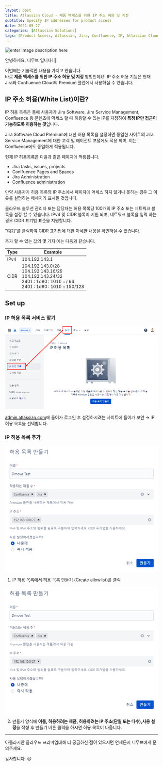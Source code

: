 ```yaml
---
layout: post
title: Atlassian Cloud - 제품 액세스를 위한 IP 주소 허용 및 지정
subtitle: Specify IP addresses for product access
date: 2021-05-27
categories: [Atlassian Solutions]
tags: [Product Access, Atlassian, Jira, Confluence, IP, Atlassian Cloud, Whitelist, 아틀라시안, 아틀라시안클라우드, 지라, 컨플루언스]
---
```


![enter image description here](https://wac-cdn.atlassian.com/dam/jcr:9a041894-cd35-49b4-8998-7b3b7e582236/Jira@2x.png?cdnVersion=1629<p> )


안녕하세요, 디무브 입니다! :balloon: 

이번에는 기술적인 내용을 가지고 왔습니다.  
바로 **제품 액세스를 위한 IP 주소 허용 및 지정** 방법인데요!
IP 주소 허용 기능은 현재  Jira와  Confluence Cloud의 Premium 플랜에서 사용하실 수 있습니다.


## IP 주소 허용(White List)이란? 

IP 허용 목록은 통해 사용자가 Jira Software, Jira Service Management, Confluence 용 콘텐츠에 액세스 할 때 허용할 수 있는 IP를 지정하여 **특정 IP만 접근이 가능하도록 허용하는 것**입니다.

Jira Software Cloud Premium에 대한 허용 목록을 설정하면 동일한 사이트의 Jira Service Management에 대한 고객 및 에이전트 포털에도 적용 되며, 이는 Confluence에도 동일하게 적용됩니다.

현재 IP 허용목록은 다음과 같은 페이지에 적용됩니다.

 - Jira tasks, issues, projects
 - Conlfuence Pages and Spaces
 - Jira Administration
 - Confluence administration


만약 사용자가 허용 목록의 IP 주소에서 페이지에 액세스 하지 않거나 못하는 경우 그 이유를 설명하는 메세지가 표시될 것입니다.

클라우드 솔루션 관리자 또는 담당자는 허용 목록당 100개의 IP 주소 또는 네트워크 블록을 설정 할 수 있습니다. IPv4 및 CIDR  블록이 지원 되며, 네트워크 블록을 입력 하는 경우 CIDR 표기법 표준을 지원합니다. 

"[여기](https://en.wikipedia.org/wiki/Classless_Inter-Domain_Routing#CIDR_notation)“를 클릭하여 CIDR 표기법에 대한 자세한 내용을 확인하실 수 있습니다.

추가 할 수 있는 값의 몇 가지 예는 다음과 같습니다.

|Type|Example  |
|--|--|
| IPv4 |104.192.143.1  |
| CIDR |104.192.143.0/28 <br> 104.192.143.16/29 <br> 104.192.143.24/32 <br> 2401 : 1d80 : 1010 :: / 64 <br> 2401 : 1d80 : 1010 :: 150/128  |
  


## Set up

### IP 허용 목록 서비스 찾기

![IP allow list](/assets/images/banners/Specify-IP-access/ip_allow_list_find.png) 


[admin.atlassian.com](http://admin.atlassian.com)에 들어가 로그인 후 설정하시려는 사이트에 들어가 보안 → IP 허용 목록을 선택합니다.

### IP 허용 목록 추가

![IP allow list](/assets/images/banners/Specify-IP-access/ip_allow_list_1.png)

 1. IP 허용 목록에서 허용 목록 만들기 (Create allowlist)를 클릭

![--](/assets/images/banners/Specify-IP-access/ip_allow_list_2.png)

 2. 만들기 양식에 **이름, 허용하려는 제품, 허용하려는 IP 주소(단일 또는 다수),사용 설정**을 작성 후 만들기 버튼 클릭을 하시면 허용 목록이 나옵니다.

---


아틀라시안 클라우드 프리미엄대해 더 궁금하신 점이 있으시면 언제든지 디무브에게 문의주세요.

감사합니다. :smiley:

<!--stackedit_data:
eyJoaXN0b3J5IjpbNDY0NDA4MzI4LC04MjA1Mzc0OTNdfQ==
-->
